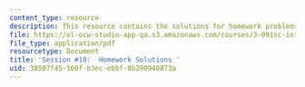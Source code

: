```yaml
---
content_type: resource
description: This resource contains the solutions for homework problems.
file: https://ol-ocw-studio-app-qa.s3.amazonaws.com/courses/3-091sc-introduction-to-solid-state-chemistry-fall-2010/38507f45160fb3ecebbf8b290948873a_MIT3_091SCF09_hw10_sol.pdf
file_type: application/pdf
resourcetype: Document
title: 'Session #10:  Homework Solutions '
uid: 38507f45-160f-b3ec-ebbf-8b290948873a
---
```

